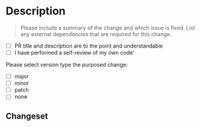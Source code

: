 # Description

> Please include a summary of the change and which issue is fixed.
List any external dependencies that are required for this change.

- [ ] PR title and description are to the point and understandable
- [ ] I have performed a self-review of my own code'

Please select version type the purposed change:
- [ ] major
- [ ] minor
- [ ] patch
- [ ] none <!--- Creates an empty changeset --> 

## Changeset

<!--- Write your changeset here -->
